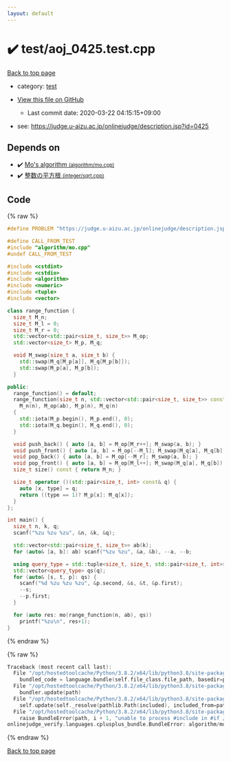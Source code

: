 ```yaml
---
layout: default
---
```


<!-- mathjax config similar to math.stackexchange -->
<script type="text/javascript" async
  src="https://cdnjs.cloudflare.com/ajax/libs/mathjax/2.7.5/MathJax.js?config=TeX-MML-AM_CHTML">
</script>
<script type="text/x-mathjax-config">
  MathJax.Hub.Config({
    TeX: { equationNumbers: { autoNumber: "AMS" }},
    tex2jax: {
      inlineMath: [ ['$','$'] ],
      processEscapes: true
    },
    "HTML-CSS": { matchFontHeight: false },
    displayAlign: "left",
    displayIndent: "2em"
  });
</script>

<script type="text/javascript" src="https://cdnjs.cloudflare.com/ajax/libs/jquery/3.4.1/jquery.min.js"></script>
<script src="https://cdn.jsdelivr.net/npm/jquery-balloon-js@1.1.2/jquery.balloon.min.js" integrity="sha256-ZEYs9VrgAeNuPvs15E39OsyOJaIkXEEt10fzxJ20+2I=" crossorigin="anonymous"></script>
<script type="text/javascript" src="../../assets/js/copy-button.js"></script>
<link rel="stylesheet" href="../../assets/css/copy-button.css" />


# :heavy_check_mark: test/aoj_0425.test.cpp

<a href="../../index.html">Back to top page</a>

* category: <a href="../../index.html#098f6bcd4621d373cade4e832627b4f6">test</a>
* <a href="{{ site.github.repository_url }}/blob/master/test/aoj_0425.test.cpp">View this file on GitHub</a>
    - Last commit date: 2020-03-22 04:15:15+09:00


* see: <a href="https://judge.u-aizu.ac.jp/onlinejudge/description.jsp?id=0425">https://judge.u-aizu.ac.jp/onlinejudge/description.jsp?id=0425</a>


## Depends on

* :heavy_check_mark: <a href="../../library/algorithm/mo.cpp.html">Mo's algorithm <small>(algorithm/mo.cpp)</small></a>
* :heavy_check_mark: <a href="../../library/integer/sqrt.cpp.html">整数の平方根 <small>(integer/sqrt.cpp)</small></a>


## Code

<a id="unbundled"></a>
{% raw %}
```cpp
#define PROBLEM "https://judge.u-aizu.ac.jp/onlinejudge/description.jsp?id=0425"

#define CALL_FROM_TEST
#include "algorithm/mo.cpp"
#undef CALL_FROM_TEST

#include <cstdint>
#include <cstdio>
#include <algorithm>
#include <numeric>
#include <tuple>
#include <vector>

class range_function {
  size_t M_n;
  size_t M_l = 0;
  size_t M_r = 0;
  std::vector<std::pair<size_t, size_t>> M_op;
  std::vector<size_t> M_p, M_q;

  void M_swap(size_t a, size_t b) {
    std::swap(M_q[M_p[a]], M_q[M_p[b]]);
    std::swap(M_p[a], M_p[b]);
  }

public:
  range_function() = default;
  range_function(size_t n, std::vector<std::pair<size_t, size_t>> const& ab):
    M_n(n), M_op(ab), M_p(n), M_q(n)
  {
    std::iota(M_p.begin(), M_p.end(), 0);
    std::iota(M_q.begin(), M_q.end(), 0);
  }

  void push_back() { auto [a, b] = M_op[M_r++]; M_swap(a, b); }
  void push_front() { auto [a, b] = M_op[--M_l]; M_swap(M_q[a], M_q[b]); }
  void pop_back() { auto [a, b] = M_op[--M_r]; M_swap(a, b); }
  void pop_front() { auto [a, b] = M_op[M_l++]; M_swap(M_q[a], M_q[b]); }
  size_t size() const { return M_n; }

  size_t operator ()(std::pair<size_t, int> const& q) {
    auto [x, type] = q;
    return ((type == 1)? M_p[x]: M_q[x]);
  }
};

int main() {
  size_t n, k, q;
  scanf("%zu %zu %zu", &n, &k, &q);

  std::vector<std::pair<size_t, size_t>> ab(k);
  for (auto& [a, b]: ab) scanf("%zu %zu", &a, &b), --a, --b;

  using query_type = std::tuple<size_t, size_t, std::pair<size_t, int>>;
  std::vector<query_type> qs(q);
  for (auto& [s, t, p]: qs) {
    scanf("%d %zu %zu %zu", &p.second, &s, &t, &p.first);
    --s;
    --p.first;
  }

  for (auto res: mo(range_function(n, ab), qs))
    printf("%zu\n", res+1);
}

```
{% endraw %}

<a id="bundled"></a>
{% raw %}
```cpp
Traceback (most recent call last):
  File "/opt/hostedtoolcache/Python/3.8.2/x64/lib/python3.8/site-packages/onlinejudge_verify/docs.py", line 340, in write_contents
    bundled_code = language.bundle(self.file_class.file_path, basedir=pathlib.Path.cwd())
  File "/opt/hostedtoolcache/Python/3.8.2/x64/lib/python3.8/site-packages/onlinejudge_verify/languages/cplusplus.py", line 170, in bundle
    bundler.update(path)
  File "/opt/hostedtoolcache/Python/3.8.2/x64/lib/python3.8/site-packages/onlinejudge_verify/languages/cplusplus_bundle.py", line 282, in update
    self.update(self._resolve(pathlib.Path(included), included_from=path))
  File "/opt/hostedtoolcache/Python/3.8.2/x64/lib/python3.8/site-packages/onlinejudge_verify/languages/cplusplus_bundle.py", line 281, in update
    raise BundleError(path, i + 1, "unable to process #include in #if / #ifdef / #ifndef other than include guards")
onlinejudge_verify.languages.cplusplus_bundle.BundleError: algorithm/mo.cpp: line 16: unable to process #include in #if / #ifdef / #ifndef other than include guards

```
{% endraw %}

<a href="../../index.html">Back to top page</a>

